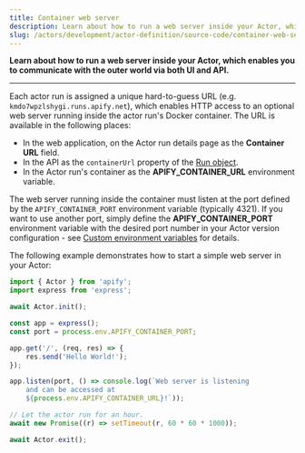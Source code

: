 ```yaml
---
title: Container web server
description: Learn about how to run a web server inside your Actor, which enables you to communicate with the outer world via both UI and API.
slug: /actors/development/actor-definition/source-code/container-web-server
---
```


**Learn about how to run a web server inside your Actor, which enables you to communicate with the outer world via both UI and API.**

---

Each actor run is assigned a unique hard-to-guess URL (e.g. `kmdo7wpzlshygi.runs.apify.net`), which enables HTTP access to an optional web server running inside the actor run's Docker container. The URL is available in the following places:

- In the web application, on the Actor run details page as the **Container URL** field.
- In the API as the `containerUrl` property of the [Run object](/api/v2#/reference/actors/run-object/get-run).
- In the Actor run's container as the **APIFY_CONTAINER_URL** environment variable.

The web server running inside the container must listen at the port defined by the `APIFY_CONTAINER_PORT` environment variable (typically 4321). If you want to use another port, simply define the **APIFY_CONTAINER_PORT** environment variable with the desired port number in your Actor version configuration - see [Custom environment variables](../environment_variables.md) for details.

The following example demonstrates how to start a simple web server in your Actor:

```js
import { Actor } from 'apify';
import express from 'express';

await Actor.init();

const app = express();
const port = process.env.APIFY_CONTAINER_PORT;

app.get('/', (req, res) => {
    res.send('Hello World!');
});

app.listen(port, () => console.log(`Web server is listening
    and can be accessed at
    ${process.env.APIFY_CONTAINER_URL}!`));

// Let the actor run for an hour.
await new Promise((r) => setTimeout(r, 60 * 60 * 1000));

await Actor.exit();
```
